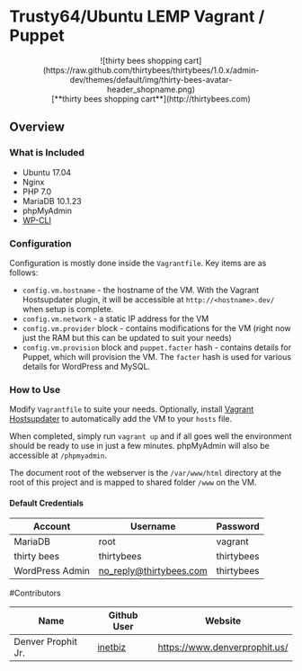 # Trusty64/Ubuntu LEMP Vagrant / Puppet
<figure align="center">![thirty bees shopping cart](https://raw.github.com/thirtybees/thirtybees/1.0.x/admin-dev/themes/default/img/thirty-bees-avatar-header_shopname.png)
<figcaption>[**thirty bees shopping cart**](http://thirtybees.com)</figcaption>
</figure>

## Overview
### What is Included
+ Ubuntu 17.04
+ Nginx
+ PHP 7.0
+ MariaDB 10.1.23
+ phpMyAdmin
+ [WP-CLI](http://wp-cli.org/)

### Configuration
Configuration is mostly done inside the `Vagrantfile`. Key items are as follows:

+ `config.vm.hostname` - the hostname of the VM. With the Vagrant Hostsupdater plugin, it will be accessible at `http://<hostname>.dev/` when setup is complete.
+ `config.vm.network` - a static IP address for the VM
+ `config.vm.provider` block - contains modifications for the VM (right now just the RAM but this can be updated to suit your needs)
+ `config.vm.provision` block and `puppet.facter` hash - contains details for Puppet, which will provision the VM. The `facter` hash is used for various details for WordPress and MySQL.

### How to Use
Modify `Vagrantfile` to suite your needs. Optionally, install [Vagrant Hostsupdater](https://github.com/cogitatio/vagrant-hostsupdater) to automatically add the VM to your `hosts` file.

When completed, simply run `vagrant up` and if all goes well the environment should be ready to use in just a few minutes. phpMyAdmin will also be accessible at `/phpmyadmin`.

The document root of the webserver is the `/var/www/html` directory at the root of this project and is mapped to shared folder `/www` on the VM.

#### Default Credentials
Account     | Username  | Password
------------|-----------|---------
MariaDB       | root      | vagrant
thirty bees | thirtybees | thirtybees
WordPress Admin | no_reply@thirtybees.com | thirtybees

#Contributors

Name     | Github User  | Website
------------|-----------|---------
Denver Prophit Jr.| [inetbiz](https://github.com/inetbiz)| https://www.denverprophit.us/
